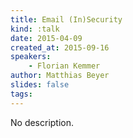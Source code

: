 ```yaml
---
title: Email (In)Security
kind: :talk
date: 2015-04-09
created_at: 2015-09-16
speakers:
    - Florian Kemmer
author: Matthias Beyer
slides: false
tags:
---
```


No description.

